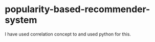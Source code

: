 # popularity-based-recommender-system
I have used correlation concept to  and used python for this. 
